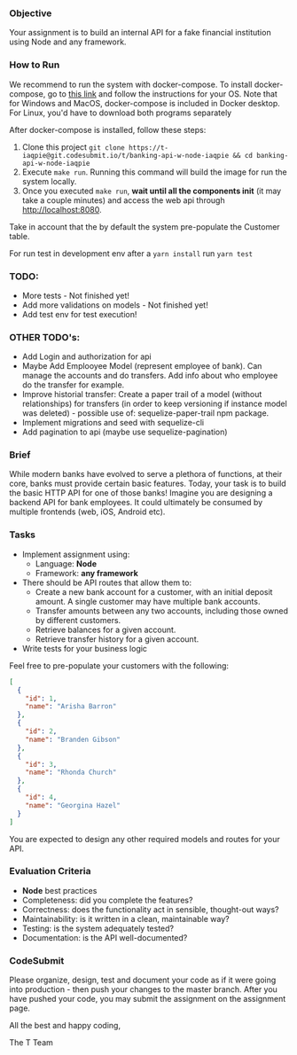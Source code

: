 ### Objective

Your assignment is to build an internal API for a fake financial institution using Node and any framework.

### How to Run
We recommend to run the system with docker-compose. To install docker-compose, go to [this link](https://docs.docker.com/compose/install/) and follow the instructions for your OS. Note that for Windows and MacOS, docker-compose is included in Docker desktop. For Linux, you'd have to download both programs separately

After docker-compose is installed, follow these steps:

1. Clone this project `git clone https://t-iaqpie@git.codesubmit.io/t/banking-api-w-node-iaqpie && cd banking-api-w-node-iaqpie`
2. Execute `make run`. Running this command will build the image for run the system locally.
3. Once you executed `make run`, **wait until all the components init** (it may take a couple minutes) and access the web api through <http://localhost:8080>.

Take in account that the by default the system pre-populate the Customer table.

For run test in development env after a `yarn install` run `yarn test`

### TODO:
* More tests - Not finished yet!
* Add more validations on models - Not finished yet!
* Add test env for test execution!

### OTHER TODO's:
* Add Login and authorization for api
* Maybe Add Emplooyee Model (represent employee of bank). Can manage the accounts and do transfers. Add info about who employee do the transfer for example.
* Improve historial transfer: Create a paper trail of a model (without relationships) for transfers (in order to keep versioning if instance model was deleted) - possible use of: sequelize-paper-trail npm package.
* Implement migrations and seed with sequelize-cli
* Add pagination to api (maybe use sequelize-pagination)

### Brief

While modern banks have evolved to serve a plethora of functions, at their core, banks must provide certain basic features. Today, your task is to build the basic HTTP API for one of those banks! Imagine you are designing a backend API for bank employees. It could ultimately be consumed by multiple frontends (web, iOS, Android etc).

### Tasks

- Implement assignment using:
  - Language: **Node**
  - Framework: **any framework**
- There should be API routes that allow them to:
  - Create a new bank account for a customer, with an initial deposit amount. A
    single customer may have multiple bank accounts.
  - Transfer amounts between any two accounts, including those owned by
    different customers.
  - Retrieve balances for a given account.
  - Retrieve transfer history for a given account.
- Write tests for your business logic

Feel free to pre-populate your customers with the following:

```json
[
  {
    "id": 1,
    "name": "Arisha Barron"
  },
  {
    "id": 2,
    "name": "Branden Gibson"
  },
  {
    "id": 3,
    "name": "Rhonda Church"
  },
  {
    "id": 4,
    "name": "Georgina Hazel"
  }
]
```

You are expected to design any other required models and routes for your API.

### Evaluation Criteria

- **Node** best practices
- Completeness: did you complete the features?
- Correctness: does the functionality act in sensible, thought-out ways?
- Maintainability: is it written in a clean, maintainable way?
- Testing: is the system adequately tested?
- Documentation: is the API well-documented?

### CodeSubmit

Please organize, design, test and document your code as if it were going into production - then push your changes to the master branch. After you have pushed your code, you may submit the assignment on the assignment page.

All the best and happy coding,

The T Team
